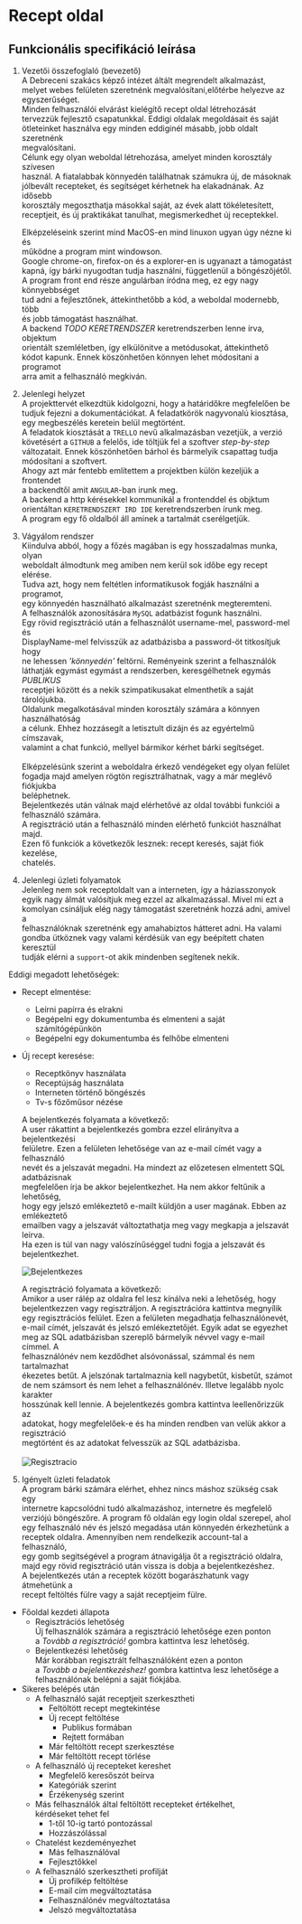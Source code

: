 # Recept oldal

Funkcionális specifikáció leírása
---

1. Vezetői összefoglaló (bevezető) </br>
   A Debreceni szakács képző intézet áltált megrendelt alkalmazást, <br/>
   melyet webes felületen szeretnénk megvalósítani,előtérbe helyezve az </br>
   egyszerűséget.</br>
   Minden felhasználói elvárást kielégítő recept oldal létrehozását </br>
   tervezzük fejlesztő csapatunkkal. Eddigi oldalak megoldásait és saját </br>
   ötleteinket használva egy minden eddiginél másabb, jobb oldalt szeretnénk</br>
   megvalósítani. <br/>
   Célunk egy olyan weboldal létrehozása, amelyet minden korosztály szívesen </br>
   használ. A fiatalabbak könnyedén találhatnak számukra új, de másoknak </br>
   jólbevált recepteket, és segítséget kérhetnek ha elakadnának. Az idősebb </br>
   korosztály megoszthatja másokkal saját, az évek alatt tökéletesített, </br>
   receptjeit, és új praktikákat tanulhat, megismerkedhet új receptekkel.</br>

   Elképzeléseink szerint mind MacOS-en mind linuxon ugyan úgy nézne ki és</br>
   működne a program mint windowson.</br>
   Google chrome-on, firefox-on és a explorer-en is ugyanazt a támogatást </br>
   kapná, így bárki nyugodtan tudja használni, függetlenül a böngészőjétől.</br>
   A program front end része angulárban íródna meg, ez egy nagy könnyebbséget</br>
   tud adni a fejlesztőnek, áttekinthetőbb a kód, a weboldal modernebb, több </br>
   és jobb támogatást használhat.</br>
   A backend *TODO KERETRENDSZER* keretrendszerben lenne írva, objektum</br>
   orientált szemléletben, így elkülönitve a metódusokat, áttekinthető</br>
   kódot kapunk. Ennek köszönhetően könnyen lehet módositani a programot</br>
   arra amit a felhasználó megkiván.</br>
    
2. Jelenlegi helyzet<br/>
A projekttervét elkezdtük kidolgozni, hogy a határidőkre megfelelően be<br/>
tudjuk fejezni a dokumentációkat. A feladatkörök nagyvonalú kiosztása, <br/>
egy megbeszélés keretein belül megtörtént. <br/>
A feladatok kiosztását a `TRELLO` nevű alkalmazásban vezetjük, a verzió <br/>
követésért a `GITHUB` a felelős, ide töltjük fel a szoftver _step-by-step_ <br/>
változatait. Ennek köszönhetően bárhol és bármelyik csapattag tudja <br/>
módosítani a szoftvert.<br/>
Ahogy azt már fentebb említettem a projektben külön kezeljük a frontendet<br/>
a backendtől amit `ANGULAR`-ban irunk meg. <br/>
A backend a http kérésekkel kommunikál a frontenddel és objktum<br/>
orientáltan `KERETRENDSZERT IRD IDE` keretrendszerben írunk meg.<br/>
A program egy fő oldalból áll aminek a tartalmát cserélgetjük.<br/>

3. Vágyálom rendszer <br/>
Kiindulva abból, hogy a főzés magában is egy hosszadalmas munka, olyan <br/>
weboldalt álmodtunk meg amiben nem kerül sok időbe egy recept elérése. <br/>
Tudva azt, hogy nem feltétlen informatikusok fogják használni a programot, <br/>
egy könnyedén használható alkalmazást szeretnénk megteremteni. <br/>
A felhasználók azonosítására `MySQL` adatbázist fogunk használni. <br/>
Egy rövid regisztráció után a felhasználót username-mel, password-mel és <br/>
DisplayName-mel felvisszük az adatbázisba a password-öt titkosítjuk hogy <br/>
ne lehessen _'könnyedén'_ feltörni. Reményeink szerint a felhasználók <br/>
láthatják egymást egymást a rendszerben, keresgélhetnek egymás *PUBLIKUS* <br/>
receptjei között és a nekik szimpatikusakat elmenthetik a saját tárolójukba.<br/>
Oldalunk megalkotásával minden korosztály számára a könnyen használhatóság<br/>
a célunk. Ehhez hozzásegít a letisztult dizájn és az egyértelmű címszavak, </br>
valamint a chat funkció, mellyel bármikor kérhet bárki segítséget. </br>
</br>Elképzelésünk szerint a weboldalra érkező vendégeket egy olyan felület<br/>
fogadja majd amelyen rögtön regisztrálhatnak, vagy a már meglévő fiókjukba </br>
beléphetnek.<br/>
Bejelentkezés után válnak majd elérhetővé az oldal további funkciói a  </br>
felhasználó számára. <br/>
A regisztráció után a felhasználó minden elérhető funkciót használhat majd.<br/>
Ezen fő funkciók a következők lesznek: recept keresés, saját fiók kezelése, </br>
chatelés. <br/>

4. Jelenlegi üzleti folyamatok<br/>
Jelenleg nem sok receptoldalt van a interneten, így a háziasszonyok <br/>
egyik nagy álmát valósítjuk meg ezzel az alkalmazással. Mivel mi ezt a <br/>
komolyan csináljuk elég nagy támogatást szeretnénk hozzá adni, amivel a <br/>
felhasználóknak szeretnénk egy amahabiztos hátteret adni. Ha valami <br/>
gondba ütköznek vagy valami kérdésük van egy beépített chaten keresztül <br/>
tudják elérni a `support`-ot akik mindenben segítenek nekik. <br/>

  Eddigi megadott lehetőségek: <br/>
  * Recept elmentése:
    * Leírni papírra és elrakni
    * Begépelni egy dokumentumba és elmenteni a saját <br/>
      számítógépünkön
    * Begépelni egy dokumentumba és felhőbe elmenteni
  * Új recept keresése:
    * Receptkönyv használata
    * Receptújság használata
    * Interneten történő böngészés
    * Tv-s főzőműsor nézése

	
	A bejelentkezés folyamata a következő:<br/>
	A user rákattint a bejelentkezés gombra ezzel elirányítva a bejelentkezési<br/>
	felületre. Ezen a felületen lehetősége van az e-mail címét vagy a felhasználó<br/>
	nevét és a jelszavát megadni. Ha mindezt az előzetesen elmentett SQL adatbázisnak <br/>
	megfelelően írja be akkor bejelentkezhet. Ha nem akkor feltűnik a lehetőség, <br/>
	hogy egy jelszó emlékeztető e-mailt küldjön a user magának. Ebben az emlékeztető <br/>
	emailben vagy a jelszavát változtathatja meg vagy megkapja a jelszavát leírva. <br/>
	Ha ezen is túl van nagy valószínűséggel tudni fogja a jelszavát és bejelentkezhet.<br/>
	
	
	
	![Bejelentkezes](https://github.com/Vamosz/UNIDEB_2019_1_1_A-Csoda-Csapat/blob/master/Dokumentaciok/Folyamat_abrak/bejelentkezes.PNG)<br/>

	
	A regisztráció folyamata a következő: <br/>
	Amikor a user rálép az oldalra fel lesz kínálva neki a lehetőség, hogy <br/>
	bejelentkezzen vagy regisztráljon. A regisztrációra kattintva megnyílik<br/>
	egy regisztrációs felület. Ezen a felületen megadhatja felhasználónevét,<br/>
	e-mail címét, jelszavát és jelszó emlékeztetőjét. Egyik adat se egyezhet<br/>
	meg az SQL adatbázisban szereplő bármelyik névvel vagy e-mail címmel. A <br/>
	felhasználónév nem kezdődhet alsóvonással, számmal és nem tartalmazhat <br/>
	ékezetes betűt. A jelszónak tartalmaznia kell nagybetűt, kisbetűt, számot <br/>
	de nem számsort és nem lehet a felhasználónév. Illetve legalább nyolc karakter<br/>
	hosszúnak kell lennie. A bejelentkezés gombra kattintva leellenőrizzük az <br/>
	adatokat, hogy megfelelőek-e és ha minden rendben van velük akkor a regisztráció <br/>
	megtörtént és az adatokat felvesszük az SQL adatbázisba.<br/>
	<br/>
	![Regisztracio](https://github.com/Vamosz/UNIDEB_2019_1_1_A-Csoda-Csapat/tree/master/Dokumentaciok/Folyamat_abrak/regisztracio.png)<br/>

5. Igényelt üzleti feladatok <br/>
A program bárki számára elérhet, ehhez nincs máshoz szükség csak egy <br/>
internetre kapcsolódni tudó alkalmazáshoz, internetre és megfelelő <br/>
verziójú böngészőre. A program fő oldalán egy login oldal szerepel, ahol<br/>
egy felhasználó név és jelszó megadása után könnyedén érkezhetünk a <br/>
receptek oldalra. Amennyiben nem rendelkezik account-tal a felhasználó, <br/>
egy gomb segitségével a program átnavigálja őt a regisztráció oldalra, <br/>
majd egy rövid regisztráció után vissza is dobja a bejelentkezéshez. <br/>
A bejelentkezés után a receptek között bogarászhatunk vagy átmehetünk a<br/>
recept feltöltés fülre vagy a saját receptjeim fülre.<br/>

  * Főoldal kezdeti állapota 
     * Regisztrációs lehetőség<br/>
       Új felhasználók számára a regisztráció lehetősége ezen ponton <br/>
       a _Tovább a regisztráció!_ gombra kattintva lesz lehetőség.
     * Bejelentkezési lehetőség <br/>
       Már korábban regisztrált felhasználóként ezen a ponton <br/>
       a _Tovább a bejelentkezéshez!_ gombra kattintva lesz lehetősége a <br/>
       felhasználónak belépni a saját fiókjába.
  * Sikeres belépés után 
     * A felhasználó saját receptjeit szerkesztheti
        * Feltöltött recept megtekintése
        * Új recept feltöltése
           * Publikus formában
           * Rejtett formában
        * Már feltöltött recept szerkesztése
        * Már feltöltött recept törlése
     * A felhasználó új recepteket kereshet
        * Megfelelő keresőszót beírva
        * Kategóriák szerint
        * Érzékenység szerint
     * Más felhasználók által feltöltött recepteket értékelhet, <br/>
       kérdéseket tehet fel
        * 1-től 10-ig tartó pontozással
        * Hozzászólással
     * Chatelést kezdeményezhet
        * Más felhasználóval
        * Fejlesztőkkel
     * A felhasználó szerkesztheti profilját
        * Új profilkép feltöltése
        * E-mail cím megváltoztatása
        * Felhasználónév megváltoztatása
        * Jelszó megváltoztatása

